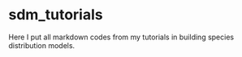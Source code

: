 # sdm_tutorials
Here I put all markdown codes from my tutorials in building species distribution models.
